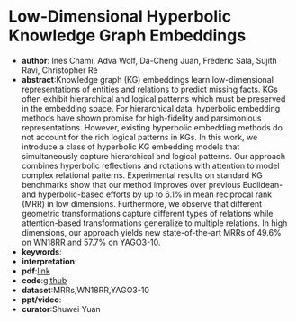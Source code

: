 # Low-Dimensional Hyperbolic Knowledge Graph Embeddings

* **author**: Ines Chami, Adva Wolf, Da-Cheng Juan, Frederic Sala, Sujith Ravi, Christopher Ré
* **abstract**:Knowledge graph (KG) embeddings learn low-dimensional representations of entities and relations to predict missing facts. KGs often exhibit hierarchical and logical patterns which must be preserved in the embedding space. For hierarchical data, hyperbolic embedding methods have shown promise for high-fidelity and parsimonious representations. However, existing hyperbolic embedding methods do not account for the rich logical patterns in KGs. In this work, we introduce a class of hyperbolic KG embedding models that simultaneously capture hierarchical and logical patterns. Our approach combines hyperbolic reflections and rotations with attention to model complex relational patterns. Experimental results on standard KG benchmarks show that our method improves over previous Euclidean- and hyperbolic-based efforts by up to 6.1% in mean reciprocal rank (MRR) in low dimensions. Furthermore, we observe that different geometric transformations capture different types of relations while attention-based transformations generalize to multiple relations. In high dimensions, our approach yields new state-of-the-art MRRs of 49.6% on WN18RR and 57.7% on YAGO3-10.
* **keywords**:
* **interpretation**:
* **pdf**:[link](https://arxiv.org/pdf/2005.00545)
* **code**:[github](https://github.com/tensorflow/neural-structured-learning/tree/master/research/kg_hyp_emb)
* **dataset**:MRRs,WN18RR,YAGO3-10
* **ppt/video**:
* **curator**:Shuwei Yuan


